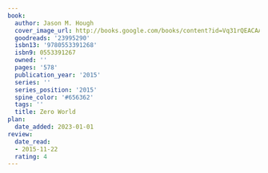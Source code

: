 ```yaml
---
book:
  author: Jason M. Hough
  cover_image_url: http://books.google.com/books/content?id=Vq31rQEACAAJ&printsec=frontcover&img=1&zoom=1&source=gbs_api
  goodreads: '23995290'
  isbn13: '9780553391268'
  isbn9: 0553391267
  owned: ''
  pages: '578'
  publication_year: '2015'
  series: ''
  series_position: '2015'
  spine_color: '#656362'
  tags: ''
  title: Zero World
plan:
  date_added: 2023-01-01
review:
  date_read:
  - 2015-11-22
  rating: 4
---
```

